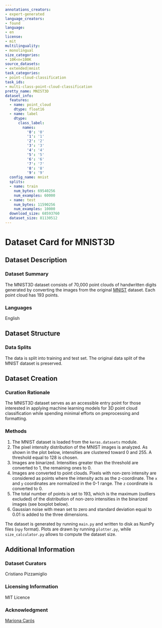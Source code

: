 ```yaml
---
annotations_creators:
- expert-generated
language_creators:
- found
language:
- en
license:
- mit
multilinguality:
- monolingual
size_categories:
- 10K<n<100K
source_datasets:
- extended|mnist
task_categories:
- point-cloud-classification
task_ids:
- multi-class-point-cloud-classification
pretty_name: MNIST3D
dataset_info:
  features:
  - name: point_cloud
    dtype: float16
  - name: label
    dtype:
      class_label:
        names:
          '0': '0'
          '1': '1'
          '2': '2'
          '3': '3'
          '4': '4'
          '5': '5'
          '6': '6'
          '7': '7'
          '8': '8'
          '9': '9'
  config_name: mnist
  splits:
  - name: train
    num_bytes: 69540256
    num_examples: 60000
  - name: test
    num_bytes: 11590256
    num_examples: 10000
  download_size: 68593760
  dataset_size: 81130512
---
```


# Dataset Card for MNIST3D

## Dataset Description

### Dataset Summary

The MNIST3D dataset consists of 70,000 point clouds of handwritten digits generated 
by converting the images from the original [MNIST](https://huggingface.co/datasets/mnist) dataset.
Each point cloud has 193 points.

### Languages

English

## Dataset Structure

### Data Splits

The data is split into training and test set. The original data split of the MNIST 
dataset is preserved.

## Dataset Creation

### Curation Rationale

The MNIST3D dataset serves as an accessible entry point for those interested in 
applying machine learning models for 3D point cloud classification while spending 
minimal efforts on preprocessing and formatting.

### Methods

1. The MNIST dataset is loaded from the `keras.datasets` module.
2. The pixel intensity distribution of the MNIST images is analyzed. As shown in the 
   plot below, intensities are clustered toward 0 and 255. A threshold equal to 128 
   is chosen.
3. Images are binarized. Intensities greater than the threshold are converted to 1, 
   the remaining ones to 0.
4. Images are converted to point clouds. Pixels with non-zero intensity are 
   considered as points where the intensity acts as the z-coordinate. The `x` and 
   `y` coordinates are normalized in the 0-1 range. The `z` coordinate is converted 
   to 0.
5. The total number of points is set to 193, which is the maximum (outliers excluded)
   of the distribution of non-zero intensities in the binarized images (see boxplot 
   below).
6. Gaussian noise with mean set to zero and standard deviation equal to 0.01 is 
   added to the three dimensions.

The dataset is generated by running `main.py` and written to disk as NumPy files 
(`npy` format). Plots are drawn by running `plotter.py`, while `size_calculator.py` 
allows to compute the dataset size.

## Additional Information

### Dataset Curators

Cristiano Pizzamiglio

### Licensing Information

MIT Licence

### Acknowledgment 

[Mariona Carós](https://datascienceub.medium.com/pointnet-implementation-explained-visually-c7e300139698)
